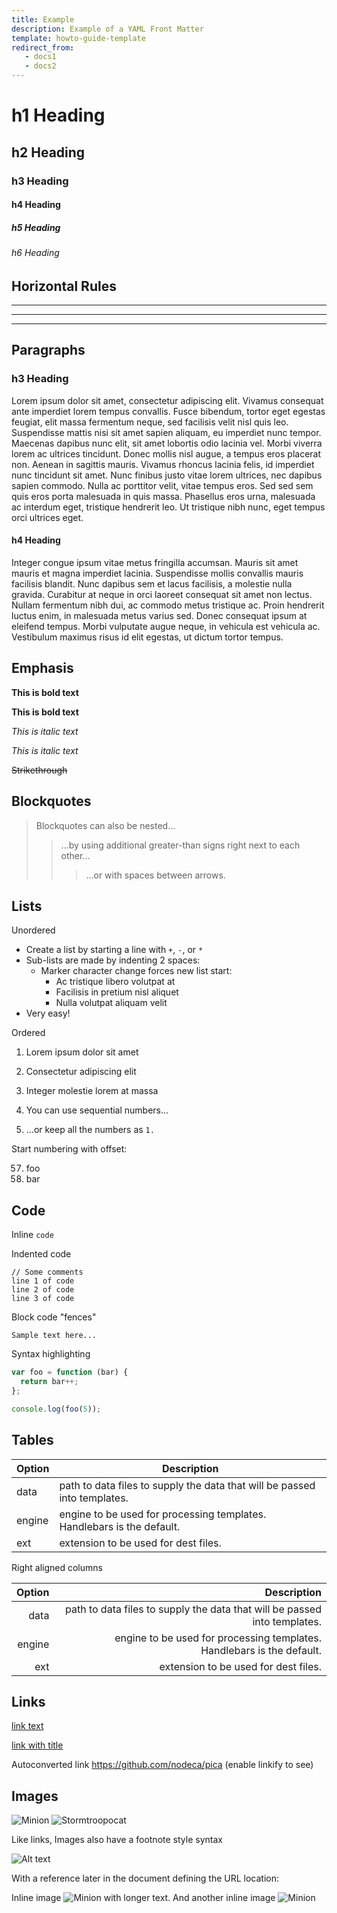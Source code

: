 ```yaml
---
title: Example
description: Example of a YAML Front Matter
template: howto-guide-template
redirect_from:
   - docs1
   - docs2 
---
```


# h1 Heading
## h2 Heading
### h3 Heading
#### h4 Heading
##### h5 Heading
###### h6 Heading


## Horizontal Rules

___

---

***


## Paragraphs

### h3 Heading
Lorem ipsum dolor sit amet, consectetur adipiscing elit. Vivamus consequat ante imperdiet lorem tempus convallis. Fusce bibendum, tortor eget egestas feugiat, elit massa fermentum neque, sed facilisis velit nisl quis leo. Suspendisse mattis nisi sit amet sapien aliquam, eu imperdiet nunc tempor. Maecenas dapibus nunc elit, sit amet lobortis odio lacinia vel. Morbi viverra lorem ac ultrices tincidunt. Donec mollis nisl augue, a tempus eros placerat non. Aenean in sagittis mauris. Vivamus rhoncus lacinia felis, id imperdiet nunc tincidunt sit amet. Nunc finibus justo vitae lorem ultrices, nec dapibus sapien commodo. Nulla ac porttitor velit, vitae tempus eros. Sed sed sem quis eros porta malesuada in quis massa. Phasellus eros urna, malesuada ac interdum eget, tristique hendrerit leo. Ut tristique nibh nunc, eget tempus orci ultrices eget.

#### h4 Heading
Integer congue ipsum vitae metus fringilla accumsan. Mauris sit amet mauris et magna imperdiet lacinia. Suspendisse mollis convallis mauris facilisis blandit. Nunc dapibus sem et lacus facilisis, a molestie nulla gravida. Curabitur at neque in orci laoreet consequat sit amet non lectus. Nullam fermentum nibh dui, ac commodo metus tristique ac. Proin hendrerit luctus enim, in malesuada metus varius sed. Donec consequat ipsum at eleifend tempus. Morbi vulputate augue neque, in vehicula est vehicula ac. Vestibulum maximus risus id elit egestas, ut dictum tortor tempus.


## Emphasis

**This is bold text**

__This is bold text__

*This is italic text*

_This is italic text_

~~Strikethrough~~


## Blockquotes


> Blockquotes can also be nested...
>> ...by using additional greater-than signs right next to each other...
> > > ...or with spaces between arrows.


## Lists

Unordered

+ Create a list by starting a line with `+`, `-`, or `*`
+ Sub-lists are made by indenting 2 spaces:
  - Marker character change forces new list start:
    * Ac tristique libero volutpat at
    + Facilisis in pretium nisl aliquet
    - Nulla volutpat aliquam velit
+ Very easy!

Ordered

1. Lorem ipsum dolor sit amet
2. Consectetur adipiscing elit
3. Integer molestie lorem at massa


1. You can use sequential numbers...
1. ...or keep all the numbers as `1.`

Start numbering with offset:

57. foo
1. bar


## Code

Inline `code`

Indented code

    // Some comments
    line 1 of code
    line 2 of code
    line 3 of code


Block code "fences"

```
Sample text here...
```

Syntax highlighting

``` js
var foo = function (bar) {
  return bar++;
};

console.log(foo(5));
```

## Tables

| Option | Description |
| ------ | ----------- |
| data   | path to data files to supply the data that will be passed into templates. |
| engine | engine to be used for processing templates. Handlebars is the default. |
| ext    | extension to be used for dest files. |

Right aligned columns

| Option | Description |
| ------:| -----------:|
| data   | path to data files to supply the data that will be passed into templates. |
| engine | engine to be used for processing templates. Handlebars is the default. |
| ext    | extension to be used for dest files. |


## Links

[link text](http://dev.nodeca.com)

[link with title](http://nodeca.github.io/pica/demo/ "title text!")

Autoconverted link https://github.com/nodeca/pica (enable linkify to see)


## Images

![Minion](https://octodex.github.com/images/minion.png)
![Stormtroopocat](https://octodex.github.com/images/stormtroopocat.jpg "The Stormtroopocat")

Like links, Images also have a footnote style syntax

![Alt text][id]

With a reference later in the document defining the URL location:

[id]: https://octodex.github.com/images/dojocat.jpg  "The Dojocat"

Inline image ![Minion](https://octodex.github.com/images/minion.png) with longer text. And another inline image ![Minion](https://octodex.github.com/images/minion.png) 
